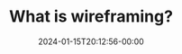 ---
title: What is wireframing?
description: Introduction to Wireframing and its Principles. Learn from the best in the industry.
image: images/article-2.png
publication: "Candice Wu"
tags: ["Design", "Research"]
date: "2024-01-15T20:12:56-00:00"
link: articles/2024-01-15-What-is-wireframing
featured: true
---